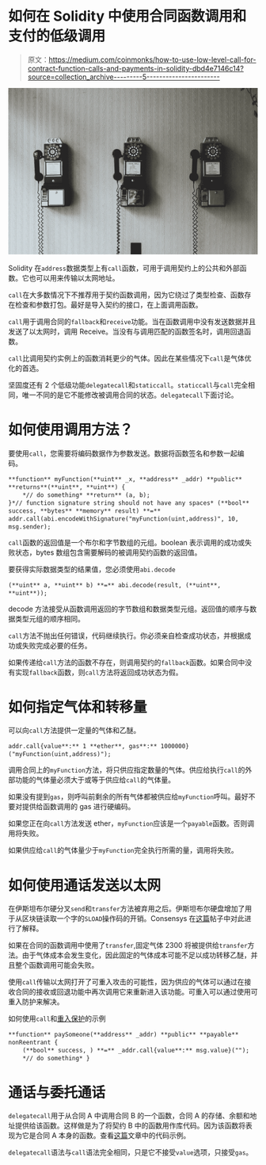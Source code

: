 # 如何在 Solidity 中使用合同函数调用和支付的低级调用

> 原文：<https://medium.com/coinmonks/how-to-use-low-level-call-for-contract-function-calls-and-payments-in-solidity-dbd4e7146c14?source=collection_archive---------5----------------------->

![](img/cfbc4d4ca3e7c62ad89ad8c0c1eeed15.png)

Solidity 在`address`数据类型上有`call`函数，可用于调用契约上的公共和外部函数。它也可以用来传输以太网地址。

`call`在大多数情况下不推荐用于契约函数调用，因为它绕过了类型检查、函数存在检查和参数打包。最好是导入契约的接口，在上面调用函数。

`call`用于调用合同的`fallback`和`receive`功能。当在函数调用中没有发送数据并且发送了以太网时，调用 Receive。当没有与调用匹配的函数签名时，调用回退函数。

`call`比调用契约实例上的函数消耗更少的气体。因此在某些情况下`call`是气体优化的首选。

坚固度还有 2 个低级功能`delegatecall`和`staticcall`。`staticcall`与`call`完全相同，唯一不同的是它不能修改被调用合同的状态。`delegatecall`下面讨论。

# 如何使用调用方法？

要使用`call`，您需要将编码数据作为参数发送。数据将函数签名和参数一起编码。

```
**function** myFunction(**uint** _x, **address** _addr) **public** **returns**(**uint**, **uint**) {
    *// do something* **return** (a, b);
}*// function signature string should not have any spaces* (**bool** success, **bytes** **memory** result) **=** addr.call(abi.encodeWithSignature("myFunction(uint,address)", 10, msg.sender);
```

`call`函数的返回值是一个布尔和字节数组的元组。boolean 表示调用的成功或失败状态，bytes 数组包含需要解码的被调用契约函数的返回值。

要获得实际数据类型的结果值，您必须使用`abi.decode`

```
(**uint** a, **uint** b) **=** abi.decode(result, (**uint**, **uint**));
```

decode 方法接受从函数调用返回的字节数组和数据类型元组。返回值的顺序与数据类型元组的顺序相同。

`call`方法不抛出任何错误，代码继续执行。你必须亲自检查成功状态，并根据成功或失败完成必要的任务。

如果传递给`call`方法的函数不存在，则调用契约的`fallback`函数。如果合同中没有实现`fallback`函数，则`call`方法将返回成功状态为假。

# 如何指定气体和转移量

可以向`call`方法提供一定量的气体和乙醚。

```
addr.call{value**:** 1 **ether**, gas**:** 1000000}("myFunction(uint,address)");
```

调用合同上的`myFunction`方法，将只供应指定数量的气体。供应给执行`call`的外部功能的气体量必须大于或等于供应给`call`的气体量。

如果没有提到`gas`，则呼叫前剩余的所有气体都被供应给`myFunction`呼叫。最好不要对提供给函数调用的 gas 进行硬编码。

如果您正在向`call`方法发送 ether，`myFunction`应该是一个`payable`函数。否则调用将失败。

如果供应给`call`的气体量少于`myFunction`完全执行所需的量，调用将失败。

# 如何使用通话发送以太网

在伊斯坦布尔硬分叉`send`和`transfer`方法被弃用之后。伊斯坦布尔硬盘增加了用于从区块链读取一个字的`SLOAD`操作码的开销。Consensys 在[这篇](https://consensys.net/diligence/blog/2019/09/stop-using-soliditys-transfer-now/)帖子中对此进行了解释。

如果在合同的函数调用中使用了`transfer`,固定气体 2300 将被提供给`transfer`方法。由于气体成本会发生变化，因此固定的气体成本可能不足以成功转移乙醚，并且整个函数调用可能会失败。

使用`call`传输以太网打开了可重入攻击的可能性，因为供应的气体可以通过在接收合同的接收或回退功能中再次调用它来重新进入该功能。可重入可以通过使用可重入防护来解决。

如何使用`call`和[重入保护](https://docs.openzeppelin.com/contracts/4.x/api/security#ReentrancyGuard)的示例

```
**function** paySomeone(**address** _addr) **public** **payable** nonReentrant {
    (**bool** success, ) **=** _addr.call{value**:** msg.value}("");
    *// do something* }
```

# 通话与委托通话

`delegatecall`用于从合同 A 中调用合同 B 的一个函数，合同 A 的存储、余额和地址提供给该函数。这样做是为了将契约 B 中的函数用作库代码。因为该函数将表现为它是合同 A 本身的函数。查看[这篇](https://solidity-by-example.org/delegatecall/)文章中的代码示例。

`delegatecall`语法与`call`语法完全相同，只是它不接受`value`选项，只接受`gas`。